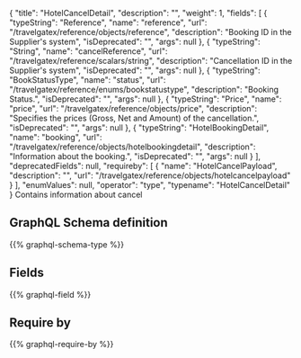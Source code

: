 {
  "title": "HotelCancelDetail",
  "description": "",
  "weight": 1,
  "fields": [
    {
      "typeString": "Reference",
      "name": "reference",
      "url": "/travelgatex/reference/objects/reference",
      "description": "Booking ID in the Supplier's system",
      "isDeprecated": "",
      "args": null
    },
    {
      "typeString": "String",
      "name": "cancelReference",
      "url": "/travelgatex/reference/scalars/string",
      "description": "Cancellation ID in the Supplier's system",
      "isDeprecated": "",
      "args": null
    },
    {
      "typeString": "BookStatusType",
      "name": "status",
      "url": "/travelgatex/reference/enums/bookstatustype",
      "description": "Booking Status.",
      "isDeprecated": "",
      "args": null
    },
    {
      "typeString": "Price",
      "name": "price",
      "url": "/travelgatex/reference/objects/price",
      "description": "Specifies the prices (Gross, Net and Amount) of the cancellation.",
      "isDeprecated": "",
      "args": null
    },
    {
      "typeString": "HotelBookingDetail",
      "name": "booking",
      "url": "/travelgatex/reference/objects/hotelbookingdetail",
      "description": "Information about the booking.",
      "isDeprecated": "",
      "args": null
    }
  ],
  "deprecatedFields": null,
  "requireby": [
    {
      "name": "HotelCancelPayload",
      "description": "",
      "url": "/travelgatex/reference/objects/hotelcancelpayload"
    }
  ],
  "enumValues": null,
  "operator": "type",
  "typename": "HotelCancelDetail"
}
Contains information about cancel
## GraphQL Schema definition

{{% graphql-schema-type %}}

## Fields

{{% graphql-field %}}

## Require by

{{% graphql-require-by %}}
